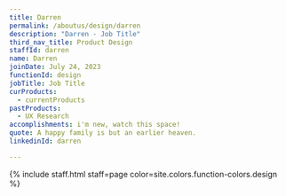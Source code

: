 ```yaml
---
title: Darren
permalink: /aboutus/design/darren
description: "Darren - Job Title"
third_nav_title: Product Design
staffId: darren
name: Darren
joinDate: July 24, 2023
functionId: design
jobTitle: Job Title
curProducts:
  - currentProducts
pastProducts:
  - UX Research
accomplishments: i'm new, watch this space!
quote: A happy family is but an earlier heaven.
linkedinId: darren

---
```


{% include staff.html staff=page color=site.colors.function-colors.design %}
